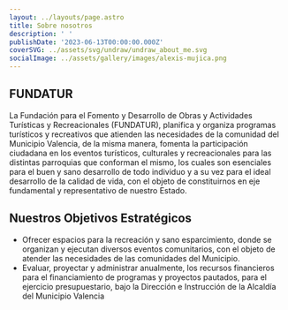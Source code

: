 ```yaml
---
layout: ../layouts/page.astro
title: Sobre nosotros
description: ' '
publishDate: '2023-06-13T00:00:00.000Z'
coverSVG: ../assets/svg/undraw/undraw_about_me.svg
socialImage: ../assets/gallery/images/alexis-mujica.png
---
```


## FUNDATUR

La Fundación para el Fomento y Desarrollo de Obras  y Actividades Turísticas y Recreacionales (FUNDATUR), planifica y organiza programas turísticos y recreativos que atienden las necesidades de la comunidad del Municipio Valencia, de la misma manera, fomenta la participación ciudadana en los eventos turísticos, culturales y recreacionales para las distintas parroquias que conforman el mismo, los cuales son esenciales para el buen y sano desarrollo de todo individuo y a su vez para el ideal desarrollo de la calidad de vida, con el objeto de constituirnos en eje fundamental y representativo de nuestro Estado.

## Nuestros Objetivos Estratégicos

- Ofrecer espacios para la recreación y sano esparcimiento, donde se organizan y ejecutan diversos eventos comunitarios, con el objeto de atender las necesidades de las comunidades del Municipio.
- Evaluar, proyectar y administrar anualmente, los recursos financieros para el financiamiento de programas y proyectos pautados, para el ejercicio presupuestario, bajo la Dirección e Instrucción de la Alcaldía del Municipio Valencia